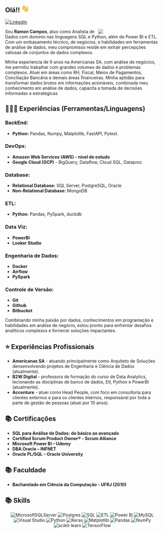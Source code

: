 <h2> Olá!! <img src="https://raw.githubusercontent.com/ABSphreak/ABSphreak/master/gifs/Hi.gif" height="25px"></h2>


[ ![LinkedIn](https://img.shields.io/badge/LinkedIn-4682B4?style=for-the-badge&logo=linkedin&logoColor=white)](https://www.linkedin.com/in/ramoncampos/)

<img align="right" src="https://img.freepik.com/free-photo/office-workers-using-finance-graphs_23-2150408661.jpg?t=st=1740700378~exp=1740703978~hmac=f73b84c10e2fd9146ebf5a0e742100b892188885a71c43659984ddb488af3600&w=1060" width='200'/> 


Sou **Ramon Campos**, atuo como Analista de Dados com domínio nas linguagens SQL e Python, além de Power BI e ETL.
Com um embasamento técnico, de negócios, e habilidades em ferramentas de análise de dados, meu compromisso reside em extrair percepções valiosas de conjuntos de dados complexos. 

Minha experiencia de 9 anos na Americanas SA, com análise de negócios, me permitiu trabalhar com grandes volumes de dados e problemas complexos. Atuei em áreas como RH, Fiscal, Meios de Pagamentos, Conciliação Bancária e demais áreas financeiras.
Minha aptidão para transformar dados brutos em informações acionáveis, combinada meu conhecimento em análise de dados, capacita a tomada de decisões informadas e estratégicas

## 👩🏽‍💻 Experiências (Ferramentas/Linguagens)

### BackEnd:
- **Python:** Pandas, Numpy, Matplotlib, FastAPI, Pytest.

### DevOps:
- **Amazon Web Services (AWS) - nivel de estudo**
- **Google Cloud (GCP)** - BigQuery, Dataflow, Cloud SQL, Dataproc

### Database:
- **Relational Database:** SQL Server, PostgreSQL, Oracle
- **Non-Relational Database:** MongoDB

### ETL:
- **Python**: Pandas, PySpark, duckdb

### Data Viz:
- **PowerBI**
- **Looker Studio**

### Engenharia de Dados:
- **Docker**
- **Airflow**
- **PySpark**

### Controle de Versão:
- **Git**
- **Github**
- **Bitbucket**

<p>Combinando minha paixão por dados, conhecimentos em programação e habilidades em análise de negócio, estou pronto para enfrentar desafios analíticos complexos e fornecer soluções impactantes.</p>

## ⭐️ Experiências Profissionais

- **Americanas SA** - atuando principalmente como Arquiteto de Soluções densenvolvendo projetos de Engenharia e Ciência de Dados (atualmente).
- **B2W Digital** - professora de formação do curso de Data Analytics, lecionando as disciplinas de banco de dados, Etl, Python e PowerBi (atualmente).
- **Accenture** - atuei como Head People, com foco em consultoria para clientes externos e para os clientes internos, responsável por toda a parte de gestão de pessoas (atuei por 10 anos).

## 📚 Certificações

- **SQL para Análise de Dados: do básico ao avançado**
- **Certified Scrum Product Owner® - Scrum Alliance**
- **Microsoft Power BI – Udemy**
- **DBA Oracle – INFNET**
- **Oracle PL/SQL – Oracle University**

## 📚 Faculdade

-  **Bacharelado em Ciência da Computação - UFRJ (2010)**
 
## 📚 Skills

<div align="center">

![MicrosoftSQLServer](https://img.shields.io/badge/Microsoft%20SQL%20Server-CC2927?style=for-the-badge&logo=microsoft%20sql%20server&logoColor=white) ![Postgres](https://img.shields.io/badge/postgres-%23316192.svg?style=for-the-badge&logo=postgresql&logoColor=white) ![SQL](https://img.shields.io/badge/SQL-%2300758F.svg?style=for-the-badge&logo=sql&logoColor=white) ![ETL](https://img.shields.io/badge/ETL-pink?style=for-the-badge&logo=sql&logoColor=white) ![Power Bi](https://img.shields.io/badge/power_bi-F2C811?style=for-the-badge&logo=powerbi&logoColor=black) ![MySQL](https://img.shields.io/badge/mysql-%2300f.svg?style=for-the-badge&logo=mysql&logoColor=white) ![Visual Studio](https://img.shields.io/badge/Visual%20Studio-5C2D91.svg?style=for-the-badge&logo=visual-studio&logoColor=white) ![Python](https://img.shields.io/badge/python-3670A0?style=for-the-badge&logo=python&logoColor=ffdd54) ![Keras](https://img.shields.io/badge/Keras-%23D00000.svg?style=for-the-badge&logo=Keras&logoColor=white) ![Matplotlib](https://img.shields.io/badge/Matplotlib-%23ffffff.svg?style=for-the-badge&logo=Matplotlib&logoColor=black) ![Pandas](https://img.shields.io/badge/pandas-%23150458.svg?style=for-the-badge&logo=pandas&logoColor=white) ![NumPy](https://img.shields.io/badge/numpy-%23013243.svg?style=for-the-badge&logo=numpy&logoColor=white) ![scikit-learn](https://img.shields.io/badge/scikit--learn-%23F7931E.svg?style=for-the-badge&logo=scikit-learn&logoColor=white) ![TensorFlow](https://img.shields.io/badge/TensorFlow-%23FF6F00.svg?style=for-the-badge&logo=TensorFlow&logoColor=white) 

</div>
